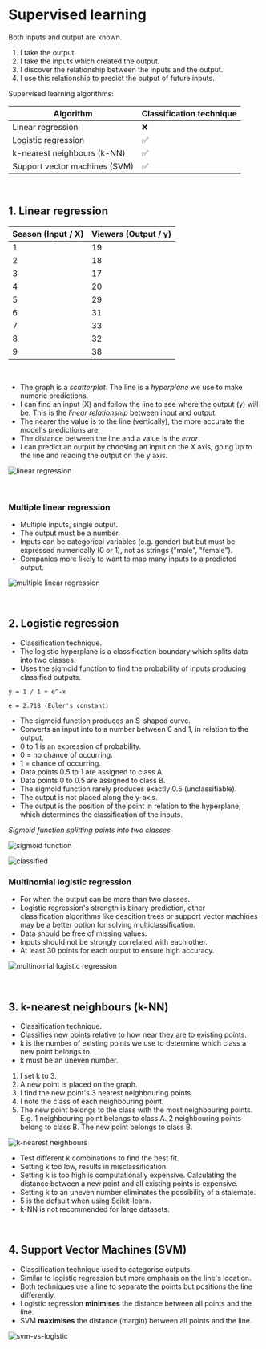# Supervised learning
Both inputs and output are known.

1. I take the output.
2. I take the inputs which created the output.
3. I discover the relationship between the inputs and the output.
4. I use this relationship to predict the output of future inputs.

Supervised learning algorithms:

| Algorithm                     | Classification technique |
| ----------------------------- | ------------------------ |
| Linear regression             | ❌                        |
| Logistic regression           | ✅                        |
| k-nearest neighbours (k-NN)   | ✅                        |
| Support vector machines (SVM) | ✅                        |


</br>

## 1. Linear regression

| Season (Input / X) | Viewers (Output / y) |
| ------------------ | -------------------- |
| 1                  | 19                   |
| 2                  | 18                   |
| 3                  | 17                   |
| 4                  | 20                   |
| 5                  | 29                   |
| 6                  | 31                   |
| 7                  | 33                   |
| 8                  | 32                   |
| 9                  | 38                   |

<br/>

- The graph is a *scatterplot*. The line is a *hyperplane* we use to make numeric predictions.
- I can find an input (X) and follow the line to see where the output (y) will be. This is the *linear relationship* between input and output.
- The nearer the value is to the line (vertically), the more accurate the model's predictions are.
- The distance between the line and a value is the *error*.
- I can predict an output by choosing an input on the X axis, going up to the line and reading the output on the y axis.

![linear regression](/images/linear%20regression.png "linear regression")

</br>

### Multiple linear regression
- Multiple inputs, single output.
- The output must be a number.
- Inputs can be categorical variables (e.g. gender) but but must be expressed numerically (0 or 1), not as strings ("male", "female").
- Companies more likely to want to map many inputs to a predicted output.

![multiple linear regression](/images/multiple%20linear%20regression.png "multiple linear regression")

<br/>

## 2. Logistic regression
- Classification technique.
- The logistic hyperplane is a classification boundary which splits data into two classes.
- Uses the sigmoid function to find the probability of inputs producing classified outputs.

```
y = 1 / 1 + e^-x

e = 2.718 (Euler's constant) 
```

- The sigmoid function produces an S-shaped curve.
- Converts an input into to a number between 0 and 1, in relation to the output.
- 0 to 1 is an expression of probability.
- 0 = no chance of occurring.
- 1 = chance of occurring.
- Data points 0.5 to 1 are assigned to class A.
- Data points 0 to 0.5 are assigned to class B.
- The sigmoid function rarely produces exactly 0.5 (unclassifiable).
- The output is not placed along the y-axis.
- The output is the position of the point in relation to the hyperplane, which determines the classification of the inputs.

*Sigmoid function splitting points into two classes.*

![sigmoid function](/images/sigmoid.png "sigmoid function")

![classified](/images/logistic%20regression%20classified%202.png "classified")

### Multinomial logistic regression
- For when the output can be more than two classes.
- Logistic regression's strength is binary prediction, other  
classification algorithms like descition trees or support vector machines may be a better option for solving multiclassification.
- Data should be free of missing values.
- Inputs should not be strongly correlated with each other.
- At least 30 points for each output to ensure high accuracy.

![multinomial logistic regression](/images/multinomial%20logistic%20regression.png "multinomial logistic regression")

<br/>

## 3. k-nearest neighbours (k-NN)
- Classification technique.
- Classifies new points relative to how near they are to existing points.
- k is the number of existing points we use to determine which class a new point belongs to.
- k must be an uneven number.
  
1. I set k to 3.
2. A new point is placed on the graph.
3. I find the new point's 3 nearest neighbouring points.
4. I note the class of each neighbouring point.
5. The new point belongs to the class with the most neighbouring points. E.g. 1 neighbouring point belongs to class A. 2 neighbouring points belong to class B. The new point belongs to class B.

![k-nearest neighbours](/images/k-nearest%20neighbours.png "k-nearest neighbours")

- Test different k combinations to find the best fit.
- Setting k too low, results in misclassification.
- Setting k is too high is computationally expensive. Calculating the distance between a new point and all existing points is expensive.
- Setting k to an uneven number eliminates the possibility of a stalemate.
- 5 is the default when using Scikit-learn.
- k-NN is not recommended for large datasets.

<br/>

## 4. Support Vector Machines (SVM)
- Classification technique used to categorise outputs.
- Similar to logistic regression but more emphasis on the line's location.
- Both techniques use a line to separate the points but positions the line differently.
- Logistic regression **minimises** the distance between all points and the line.
- SVM **maximises** the distance (margin) between all points and the line.

![svm-vs-logistic](/images/svm.png "svm vs logistic")